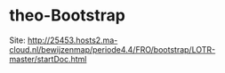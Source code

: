 # theo-Bootstrap
Site: http://25453.hosts2.ma-cloud.nl/bewijzenmap/periode4.4/FRO/bootstrap/LOTR-master/startDoc.html
